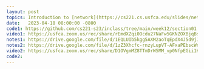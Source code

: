 ```yaml
---
layout: post
topics: Introduction to [network](https://cs221.cs.usfca.edu/slides/network-1.html#/) [sockets](https://cs221.cs.usfca.edu/slides/network-2.html#/). 
date:   2023-04-18 08:00:00 -0800
code1: https://github.com/cs221-s23/inclass/tree/main/week12/section01
video1: https://usfca.zoom.us/rec/share/rEmdXZqi0Ocdu27NaFw5GKNZOXBjqBsqbcmi8iLbwVYk1tUEIoITVziwAWzSp4eD.RnAwOxvRLOz0whFR
notes1: https://drive.google.com/file/d/1EQLUIb5kgg5AXM2aoTqEpdX4J5d9jJhm/view?usp=sharing
notes2: https://drive.google.com/file/d/1zZ3Xhcfc-rnzyLupVT-AFxaPEbscWnsy/view?usp=sharing
video2: https://usfca.zoom.us/rec/share/D1OVgmMZ8TTmDrW5MM_vp0NfpEGii1KWivVK7YY6aD_srjpcmTSSfhl6Twc1xxZh.wLd21TdrVSo9X3TB 
code2:  
---
```

